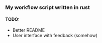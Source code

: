 ### My workflow script written in rust

#### TODO:
- Better README
- User interface with feedback (somehow)
